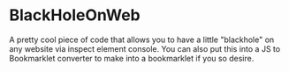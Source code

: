 # BlackHoleOnWeb
A pretty cool piece of code that allows you to have a little "blackhole" on any website via inspect element console. You can also put this into a JS to Bookmarklet converter to make into a bookmarklet if you so desire.
